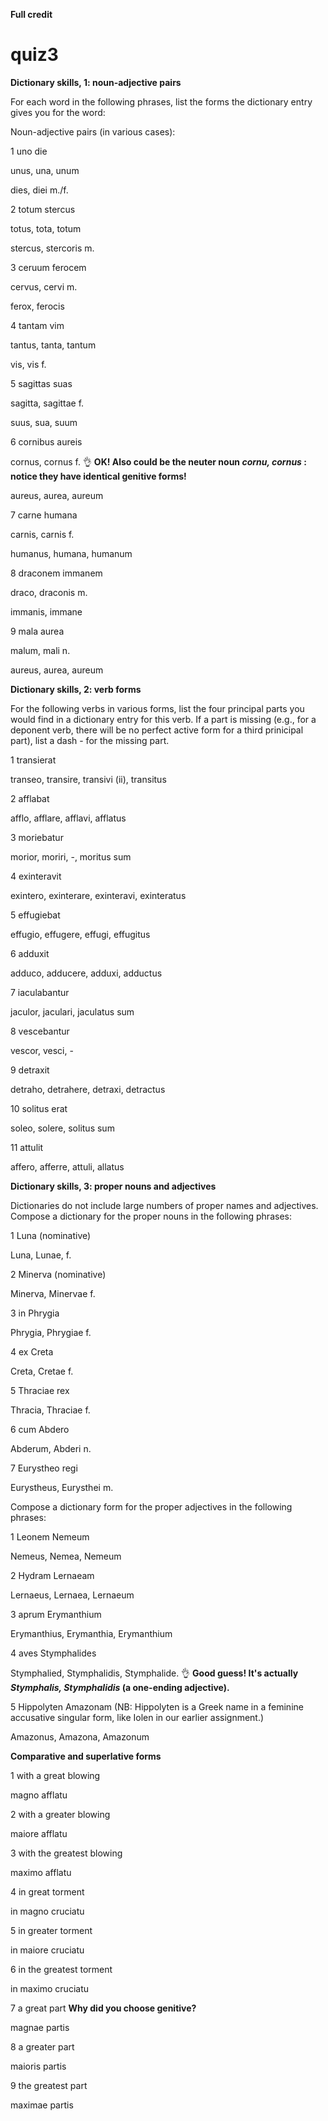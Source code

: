 **Full credit**

# quiz3

**Dictionary skills, 1: noun-adjective pairs**

For each word in the following phrases, list the forms the dictionary entry gives you for the word:

Noun-adjective pairs (in various cases):

1 uno die

unus, una, unum

dies, diei m./f.

2 totum stercus

totus, tota, totum

stercus, stercoris m.

3 ceruum ferocem

cervus, cervi m.

ferox, ferocis
 
4 tantam vim

tantus, tanta, tantum

vis, vis f.

5 sagittas suas

sagitta, sagittae f.

suus, sua, suum

6 cornibus aureis

cornus, cornus f.  👌 **OK!  Also could be the neuter noun *cornu, cornus* : notice they have identical genitive forms!**

aureus, aurea, aureum

7 carne humana

carnis, carnis f.

humanus, humana, humanum

8 draconem immanem

draco, draconis m.

immanis, immane

9 mala aurea

malum, mali n.

aureus, aurea, aureum

**Dictionary skills, 2: verb forms**

For the following verbs in various forms, list the four principal parts you would find in a dictionary entry for this verb. If a part is missing (e.g., for a deponent verb, there will be no perfect active form for a third prinicipal part), list a dash - for the missing part.

1 transierat

transeo, transire, transivi (ii), transitus

2 afflabat

afflo, afflare, afflavi, afflatus

3 moriebatur

morior, moriri, -, moritus sum

4 exinteravit

exintero, exinterare, exinteravi, exinteratus

5 effugiebat

effugio, effugere, effugi, effugitus

6 adduxit

adduco, adducere, adduxi, adductus

7 iaculabantur

jaculor, jaculari, jaculatus sum

8 vescebantur

vescor, vesci, -

9 detraxit

detraho, detrahere, detraxi, detractus

10 solitus erat

soleo, solere, solitus sum

11 attulit

affero, afferre, attuli, allatus

**Dictionary skills, 3: proper nouns and adjectives**

Dictionaries do not include large numbers of proper names and adjectives. Compose a dictionary for the proper nouns in the following phrases:

1 Luna (nominative)

Luna, Lunae, f.

2 Minerva (nominative)

Minerva, Minervae f.

3 in Phrygia

Phrygia, Phrygiae f. 

4 ex Creta

Creta, Cretae f. 

5 Thraciae rex

Thracia, Thraciae f.

6 cum Abdero

Abderum, Abderi n.

7 Eurystheo regi

Eurystheus, Eurysthei m.

Compose a dictionary form for the proper adjectives in the following phrases:

1 Leonem Nemeum

Nemeus, Nemea, Nemeum

2 Hydram Lernaeam

Lernaeus, Lernaea, Lernaeum

3 aprum Erymanthium

Erymanthius, Erymanthia, Erymanthium

4 aves Stymphalides

Stymphalied, Stymphalidis, Stymphalide. 👌 **Good guess!  It's actually *Stymphalis, Stymphalidis* (a one-ending adjective).**

5 Hippolyten Amazonam (NB: Hippolyten is a Greek name in a feminine accusative singular form, like Iolen in our earlier assignment.)

Amazonus, Amazona, Amazonum

**Comparative and superlative forms**

1 with a great blowing

magno afflatu

2 with a greater blowing

maiore afflatu

3 with the greatest blowing

maximo afflatu

4 in great torment

in magno cruciatu

5 in greater torment

in maiore cruciatu

6 in the greatest torment

in maximo cruciatu

7 a great part **Why did you choose genitive?**

magnae partis

8 a greater part

maioris partis

9 the greatest part

maximae partis
